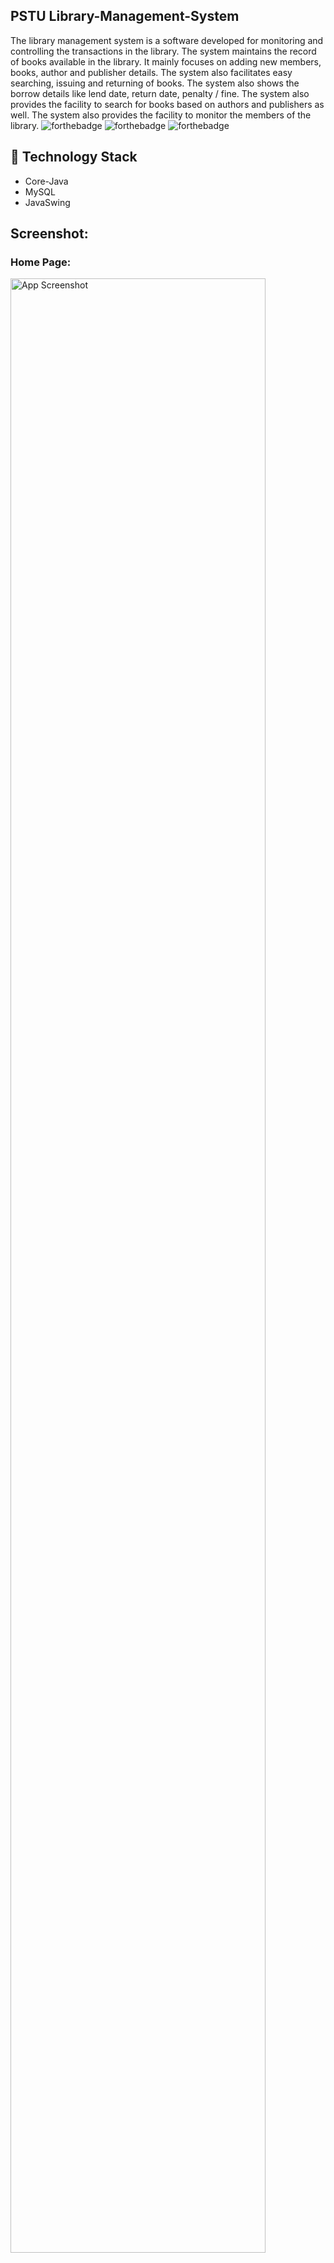 
## PSTU Library-Management-System

The library management system is a software developed for monitoring and controlling the transactions in the
library. The system maintains the record of books available in the library. It mainly focuses on adding new
members, books, author and publisher details. The system also facilitates easy searching, issuing and returning
of books. The system also shows the borrow details like lend date, return date, penalty / fine. The system also
provides the facility to search for books based on authors and publishers as well. The system also provides the
facility to monitor the members of the library.
![forthebadge](https://forthebadge.com/images/badges/made-with-java.svg)
![forthebadge](https://forthebadge.com/images/badges/open-source.svg)
![forthebadge](https://forthebadge.com/images/badges/check-it-out.svg)

## 🏁 Technology Stack

- Core-Java
- MySQL
- JavaSwing

## Screenshot:
<p align="center">
  <h3> Home Page:</h3>
  <img src="images/L1.png" alt="App Screenshot" width="90%"/>
  <br>
  <br>
  <h3> SignUp Page: </h3>
  <img src="images/L2.png" alt="App Screenshot" width="90%"/>
  <br>
  <br>
  <h3> Login Page: </h3>
  <img src="images/L3.png" alt="App Screenshot" width="90%"/>
  <br>
  <br>
  <h3> ManageStudents: </h3>
  <img src="images/L4.png" alt="App Screenshot" width="90%"/>
  <br>
  <br>
  <h3> ManageBooks: </h3>
  <img src="images/L5.png" alt="App Screenshot" width="90%"/>
  <br>
  <br>
  <h3> Special Corner: </h3>
  <img src="images/L6.png" alt="App Screenshot" width="90%"/>
  <br>
  <br>
  <h3> Issue a Books: </h3>
  <img src="images/L7.png" alt="App Screenshot" width="90%"/>
  <br>
  <br>
  <h3> Return Books: </h3>
  <img src="images/L8.png" alt="App Screenshot" width="90%"/>
  <br>
  <br>
  <h3> Issue Book Details: </h3>
  <img src="images/L9.png" alt="App Screenshot" width="90%"/>
  <br>
  <br>
  <h3> View all records: </h3>
  <img src="images/L10.png" alt="App Screenshot" width="90%"/>
  <br>
  <br>
  <h3> Defaulter List: </h3>
  <img src="images/L11.png" alt="App Screenshot" width="90%"/>
</p>



## Drop a ⭐ on the Github Repository.
